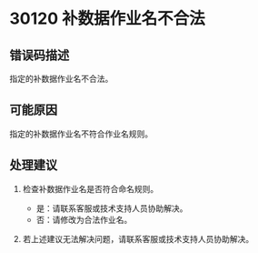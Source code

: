 # 30120 补数据作业名不合法<a name="dgc_01_200"></a>

## 错误码描述<a name="zh-cn_topic_0000001160918947_section1993117364910"></a>

指定的补数据作业名不合法。

## 可能原因<a name="zh-cn_topic_0000001160918947_section967817454913"></a>

指定的补数据作业名不符合作业名规则。

## 处理建议<a name="zh-cn_topic_0000001160918947_section92908539916"></a>

1.  检查补数据作业名是否符合命名规则。
    -   是：请联系客服或技术支持人员协助解决。
    -   否：请修改为合法作业名。

2.  若上述建议无法解决问题，请联系客服或技术支持人员协助解决。

